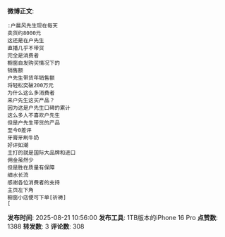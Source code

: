 **微博正文**: 
```
:户晨风先生现在每天
卖货约8000元
这还是在户先生
直播几乎不带货
完全是消费者
橱窗自发购买情况下的
销售额
户先生带货年销售额
将轻松突破200万元
为什么这么多消费者
来户先生这买产品？
因为这是户先生口碑的累计
这么多人不喜欢户先生
但是户先生带货的产品
至今0差评
牙膏牙刷牛奶
好评如潮
主打的就是国际大品牌和进口
佣金虽然少
但是胜在质量有保障
细水长流
感谢各位消费者的支持
主页左下角
橱窗小店便可下单[祈祷]
[
```
**发布时间**: 2025-08-21 10:56:00
**发布工具**: 1TB版本的iPhone 16 Pro
**点赞数**: 1388
**转发数**: 3
**评论数**: 308
